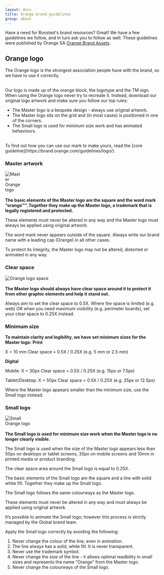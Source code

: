 ```yaml
---
layout: docs
title: Orange brand guidelines
group: about
---
```


Have a need for Boosted's brand resources? Great! We have a few guidelines we follow, and in turn ask you to follow as well. These guidelines were published by Orange SA [Orange Brand Assets](https://brand.orange.com/guidelines/logo/).

## Orange logo

<p>The Orange logo is the strongest association people have with the brand, so we have to use it correctly.</p>
<p><br>Our logo is made up of the orange block, the logotype and the TM sign. When using the Orange logo never try to recreate it. Instead, download our original logo artwork and make sure you follow our top rules:</p>
<ul>
<li>The Master logo is a bespoke design - always use original artwork.</li>
<li>The Master logo sits on the grid and (in most cases) is positioned in one of the corners.</li>
<li>The Small logo is used for minimum size work and has animated behaviours.</li>
</ul>
<p><br>To find out how you can use our mark to make yours, read the [core guideline](https://brand.orange.com/guidelines/logo/).</p>

### Master artwork
<img src="{{ site.baseurl }}/docs/{{ site.docs_version }}/assets/brand/logo-rule-1a.png" alt="Master Orange logo" style="max-width:50px"><br><br>
<strong>
The basic elements of the Master logo are the square and the word mark “orange™”. Together they make up the Master logo, a trademark that is legally registered and protected.
</strong>
<p>
These elements must never be altered in any way and the Master logo must always be applied using original artwork.
</p>
<p>
The word mark never appears outside of the square. Always write our brand name with a leading cap (Orange) in all other cases.
</p>
<p>
To protect its integrity, the Master logo may not be altered, distorted or animated in any way.
</p>

### Clear space
<img src="{{ site.baseurl }}/docs/{{ site.docs_version }}/assets/brand/logo-rule-3a.png" alt="Orange logo space" style="max-width: 150px"><br><br>
<strong>The Master logo should always have clear space around it to protect it from other graphic elements and help it stand out.</strong>
<p>Always aim to set the clear space to 0.5X. Where the space is limited (e.g. web) OR when you need maximum visibility (e.g. perimeter boards), set your clear space to 0.25X instead.</p>

### Minimum size
<strong>To maintain clarity and legibility, we have set minimum sizes for the Master logo:</strong>
<strong>Print</strong>
<p>X = 10 mm
Clear space = 0.5X / 0.25X (e.g. 5 mm or 2.5 mm)
</p>
<strong>Digital</strong>
<p>Mobile:
X = 30px 
Clear space = 0.5X / 0.25X (e.g. 15px or 7.5px)</p>
<p>
Tablet/Desktop:
X = 50px 
Clear space = 0.5X / 0.25X (e.g. 25px or 12.5px)</p>
<p>Where the Master logo appears smaller than the minimum size, use the Small logo instead. </p>


### Small logo
<img src="{{ site.baseurl }}/docs/{{ site.docs_version }}/assets/brand/logo-rule-4b.png" alt="Small Orange logo" style="max-width: 100px"><br><br>
<strong>The Small logo is used for minimum size work when the Master logo is no longer clearly visible.</strong>
<p>The Small logo is used when the size of the Master logo appears less than 50px on desktops or tablet screens, 30px on mobile screens and 10mm in printed media or product branding.</p><p>
The clear space area around the Small logo is equal to 0.25X.</p><p>
The basic elements of the Small logo are the square and a line with solid white fill. Together they make up the Small logo.</p><p>
The Small logo follows the same colourways as the Master logo.</p><p>
These elements must never be altered in any way and must always be applied using original artwork.</p><p>
It’s possible to animate the Small logo; however this process is strictly managed by the Global brand team.</p><p>
Apply the Small logo correctly by avoiding the following:</p>
<ol>
<li>Never change the colour of the line, even in animation.
</li><li>The line always has a solid, white fill. It is never transparent.
</li><li>Never use the trademark symbol.
</li><li>Never change the size of the line - it allows optimal readbility in small sizes and represents the name “Orange” from the Master logo.
</li><li>Never change the colourways of the Small logo.</li></ol>
